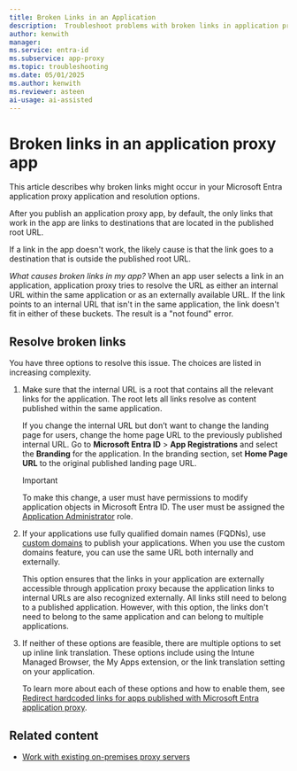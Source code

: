 ```yaml
---
title: Broken Links in an Application
description:  Troubleshoot problems with broken links in application proxy apps that are integrated with Microsoft Entra ID.
author: kenwith
manager: 
ms.service: entra-id
ms.subservice: app-proxy
ms.topic: troubleshooting
ms.date: 05/01/2025
ms.author: kenwith
ms.reviewer: asteen
ai-usage: ai-assisted
---
```


# Broken links in an application proxy app

This article describes why broken links might occur in your Microsoft Entra application proxy application and resolution options.

After you publish an application proxy app, by default, the only links that work in the app are links to destinations that are located in the published root URL.

If a link in the app doesn't work, the likely cause is that the link goes to a destination that is outside the published root URL.

*What causes broken links in my app?* When an app user selects a link in an application, application proxy tries to resolve the URL as either an internal URL within the same application or as an externally available URL. If the link points to an internal URL that isn't in the same application, the link doesn't fit in either of these buckets. The result is a "not found" error.

## Resolve broken links

You have three options to resolve this issue. The choices are listed in increasing complexity.

1. Make sure that the internal URL is a root that contains all the relevant links for the application. The root lets all links resolve as content published within the same application.

    If you change the internal URL but don’t want to change the landing page for users, change the home page URL to the previously published internal URL. Go to **Microsoft Entra ID** > **App Registrations** and select the **Branding** for the application. In the branding section, set **Home Page URL** to the original published landing page URL.

    > [!IMPORTANT]
    > To make this change, a user must have permissions to modify application objects in Microsoft Entra ID. The user must be assigned the [Application Administrator](~/identity/role-based-access-control/delegate-app-roles.md#assign-built-in-application-administrator-roles) role.

1. If your applications use fully qualified domain names (FQDNs), use [custom domains](how-to-configure-custom-domain.md) to publish your applications. When you use the custom domains feature, you can use the same URL both internally and externally.

    This option ensures that the links in your application are externally accessible through application proxy because the application links to internal URLs are also recognized externally. All links still need to belong to a published application. However, with this option, the links don't need to belong to the same application and can belong to multiple applications.

1. If neither of these options are feasible, there are multiple options to set up inline link translation. These options include using the Intune Managed Browser, the My Apps extension, or the link translation setting on your application.

   To learn more about each of these options and how to enable them, see [Redirect hardcoded links for apps published with Microsoft Entra application proxy](application-proxy-configure-hard-coded-link-translation.md).

## Related content

- [Work with existing on-premises proxy servers](application-proxy-configure-connectors-with-proxy-servers.md)
